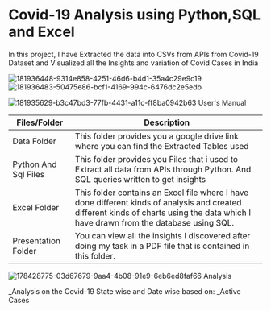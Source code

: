 # Covid-19 Analysis using Python,SQL and Excel
In this project, I have Extracted the data into CSVs from APIs from Covid-19 Dataset and Visualized all the Insights and variation of Covid Cases in India

![181936448-9314e858-4251-46d6-b4d1-35a4c29e9c19](https://github.com/reema08/Covid19-Project/assets/109653833/017ff44f-8b55-48c2-8fce-5605fdb53159)![181936483-50475e86-bcf1-4169-994c-6476dc2e5edb](https://github.com/reema08/Covid19-Project/assets/109653833/383701b3-ba1b-4c77-ab92-9eaf791e36b0)

![181935629-b3c47bd3-77fb-4431-a11c-ff8ba0942b63](https://github.com/reema08/Covid19-Project/assets/109653833/d189f76a-6a6d-45b3-b370-cd3b503309cf) User's Manual

| Files/Folder | Description |
| ------------ | ----------- |
| Data Folder | This folder provides you a google drive link where you can find the Extracted Tables used |
| Python And Sql Files | This folder provides you Files that i used to Extract all data from APIs through Python. And SQL queries written to get insights |
| Excel Folder | This folder contains an Excel file where I have done different kinds of analysis and created different kinds of charts using the data which I have drawn from the database using SQL. |
| Presentation Folder | You can view all the insights I discovered after doing my task in a PDF file that is contained in this folder. |


![178428775-03d67679-9aa4-4b08-91e9-6eb6ed8faf66](https://github.com/reema08/Covid19-Project/assets/109653833/2a694b51-5d7d-47c2-837b-49c9306a701a) Analysis

_Analysis on the Covid-19 State wise and Date wise based on:
 _Active Cases

